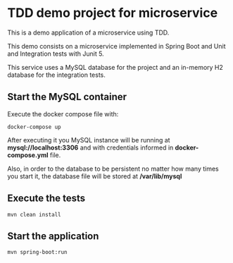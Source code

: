 # TDD demo project for microservice
 
This is a demo application of a microservice using TDD.

This demo consists on a microservice implemented in Spring Boot and Unit and Integration tests with Junit 5.

This service uses a MySQL database for the project and an in-memory H2 database for the integration tests.

## Start the MySQL container

Execute the docker compose file with:

```
docker-compose up
```

After executing it you MySQL instance will be running at __mysql://localhost:3306__ and with credentials informed in __docker-compose.yml__ file.

Also, in order to the database to be persistent no matter how many times you start it, the database file will be stored at __/var/lib/mysql__

## Execute the tests

```
mvn clean install
```

## Start the application

```
mvn spring-boot:run
```

